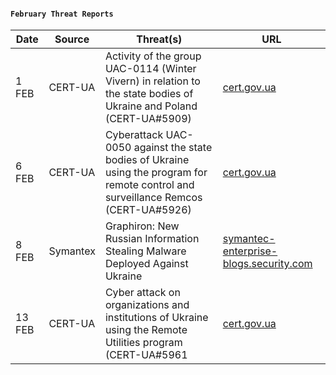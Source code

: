 #### `February Threat Reports`
| Date | Source | Threat(s) | URL |
| --- | --- | --- | --- |
| 1 FEB | CERT-UA | Activity of the group UAC-0114 (Winter Vivern) in relation to the state bodies of Ukraine and Poland (CERT-UA#5909) | [cert.gov.ua](https://cert.gov.ua/article/3761023) |
| 6 FEB | CERT-UA | Cyberattack UAC-0050 against the state bodies of Ukraine using the program for remote control and surveillance Remcos (CERT-UA#5926) | [cert.gov.ua](https://cert.gov.ua/article/3804703) |
| 8 FEB | Symantex | Graphiron: New Russian Information Stealing Malware Deployed Against Ukraine | [symantec-enterprise-blogs.security.com](https://symantec-enterprise-blogs.security.com/blogs/threat-intelligence/nodaria-ukraine-infostealer)|
| 13 FEB | CERT-UA | Cyber attack on organizations and institutions of Ukraine using the Remote Utilities program (CERT-UA#5961| [cert.gov.ua](https://cert.gov.ua/article/3863542) |
